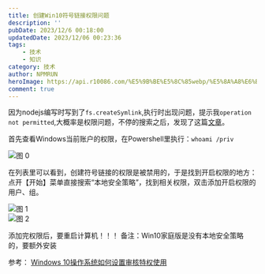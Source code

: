 ```yaml
---
title: 创建Win10符号链接权限问题
description: ''
pubDate: 2023/12/6 00:18:00
updatedDate: 2023/12/06 00:23:36
tags:
    - 技术
    - 知识
category: 技术
author: NPMRUN
heroImage: https://api.r10086.com/%E5%9B%BE%E5%8C%85webp/%E5%8A%A8%E6%BC%AB%E7%BB%BC%E5%90%882/70462848_p01.webp
comment: true
---
```


因为nodejs编写时写到了`fs.createSymlink`,执行时出现问题，提示我`operation not permitted`,大概率是权限问题，不停的搜索之后，发现了这篇[文章](https://www.jianshu.com/p/0e307bfe8770)。

首先查看Windows当前账户的权限，在Powershell里执行：`whoami /priv`

![图 0](/article/创建Win10符号链接权限问题/2023-12-06_06-00-21-56.png)  

在列表里可以看到，创建符号链接的权限是被禁用的，于是找到开启权限的地方：点开【开始】菜单直接搜索“本地安全策略”，找到相关权限，双击添加开启权限的用户、组。

![图 1](/article/创建Win10符号链接权限问题/2023-12-06_06-00-22-09.png)  
![图 2](/article/创建Win10符号链接权限问题/2023-12-06_06-00-22-17.png)  

添加完权限后，要重启计算机！！！
备注：Win10家庭版是没有本地安全策略的，要额外安装

参考：
[Windows 10操作系统如何设置审核特权使用](https://jingyan.baidu.com/article/d5a880eb5af8a253f047cc1b.html)